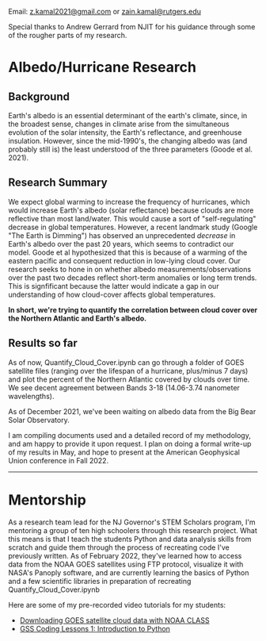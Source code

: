 Email: [z.kamal2021@gmail.com](mailto:z.kamal2021@gmail.com) or [zain.kamal@rutgers.edu](mailto:zain.kamal@rutgers.edu)

Special thanks to Andrew Gerrard from NJIT for his guidance through some of the rougher parts of my research.

# Albedo/Hurricane Research

## Background

Earth's albedo is an essential determinant of the earth's climate, since, in the broadest sense, changes in climate arise from the simultaneous evolution of the solar intensity, the Earth's reflectance, and greenhouse insulation. However, since the mid-1990's, the changing albedo was (and probably still is) the least understood of the three parameters (Goode et al. 2021).

## Research Summary

We expect global warming to increase the frequency of hurricanes, which would increase Earth's albedo (solar reflectance) because clouds are more reflective than most land/water. This would cause a sort of "self-regulating" decrease in global temperatures. However, a recent landmark study (Google "The Earth is Dimming") has observed an unprecedented _decrease_ in Earth's albedo over the past 20 years, which seems to contradict our model. Goode et al hypothesized that this is because of a warming of the eastern pacific and consequent reduction in low-lying cloud cover. Our research seeks to hone in on whether albedo measurements/observations over the past two decades reflect short-term anomalies or long term trends. This is signfificant because the latter would indicate a gap in our understanding of how cloud-cover affects global temperatures.

**In short, we're trying to quantify the correlation between cloud cover over the Northern Atlantic and Earth's albedo.**

## Results so far

As of now, Quantify_Cloud_Cover.ipynb can go through a folder of GOES satellite files (ranging over the lifespan of a hurricane, plus/minus 7 days) and plot the percent of the Northern Atlantic covered by clouds over time. We see decent agreement between Bands 3-18 (14.06-3.74 nanometer wavelengths).

As of December 2021, we've been waiting on albedo data from the Big Bear Solar Observatory.

I am compiling documents used and a detailed record of my methodology, and am happy to provide it upon request. I plan on doing a formal write-up of my results in May, and hope to present at the American Geophysical Union conference in Fall 2022.

---
# Mentorship

As a research team lead for the NJ Governor's STEM Scholars program, I'm mentoring a group of ten high schoolers through this research project. What this means is that I teach the students Python and data analysis skills from scratch and guide them through the process of recreating code I've previously written. As of February 2022, they've learned how to access data from the NOAA GOES satellites using FTP protocol, visualize it with NASA's Panoply software, and are currently learning the basics of Python and a few scientific libraries in preparation of recreating Quantify_Cloud_Cover.ipynb

Here are some of my pre-recorded video tutorials for my students:
* [Downloading GOES satellite cloud data with NOAA CLASS](https://www.youtube.com/watch?v=SBWWs-ZxDWw)
* [GSS Coding Lessons 1: Introduction to Python](https://www.youtube.com/watch?v=rflh9fBcy0M)
